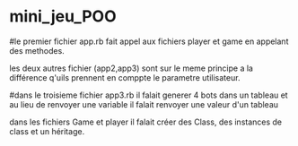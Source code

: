 # mini_jeu_POO

#le premier fichier app.rb fait appel aux fichiers player et game en appelant des methodes. 

les deux autres fichier (app2,app3) sont sur le meme principe a la différence q'uils prennent en comppte le parametre utilisateur.

#dans le troisieme fichier app3.rb il falait generer 4 bots dans un tableau et au lieu de renvoyer une variable il falait renvoyer une valeur d'un tableau

dans les fichiers Game et player il falait créer des Class, des instances de class et un héritage.

